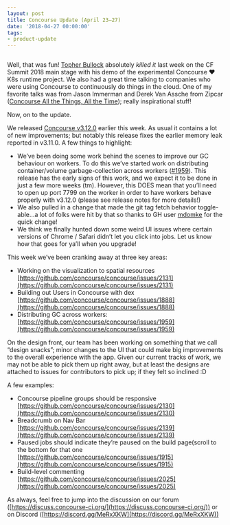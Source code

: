 ```yaml
---
layout: post
title: Concourse Update (April 23–27)
date: '2018-04-27 00:00:00'
tags:
- product-update
---
```


<figure class="kg-card kg-image-card"><img src=" __GHOST_URL__ /content/images/downloaded_images/Concourse-Update--April-23-27-/1-1T4dM1zWpCx5NvHFnhK2Lw.jpeg" class="kg-image" alt loading="lazy"></figure>

Well, that was fun! [Topher Bullock](https://medium.com/u/58876cdc2180) absolutely _killed it_ last week on the CF Summit 2018 main stage with his demo of the experimental Concourse ❤ ️K8s runtime project. We also had a great time talking to companies who were using Concourse to continuously do things in the cloud. One of my favorite talks was from Jason Immerman and Derek Van Assche from Zipcar ([Concourse All the Things, All the Time](https://cfna18.sched.com/event/DdZz/concourse-all-of-the-things-at-all-times-jason-immerman-zipcar-derek-van-assche-hs2-solutions?iframe=no&w=&sidebar=yes&bg=no)); really inspirational stuff!

Now, on to the update.

We released [Concourse v3.12.0](https://concourse-ci.org/download.html#v3120) earlier this week. As usual it contains a lot of new improvements; but notably this release fixes the earlier memory leak reported in v3.11.0. A few things to highlight:

- We’ve been doing some work behind the scenes to improve our GC behaviour on workers. To do this we’ve started work on distributing container/volume garbage-collection across workers ([#1959](https://github.com/concourse/concourse/issues/1959)). This release has the early signs of this work, and we expect it to be done in just a few more weeks (tm). However, this DOES mean that you’ll need to open up port 7799 on the worker in order to have workers behave properly with v3.12.0 (please see release notes for more details!)
- We also pulled in a change that made the git tag fetch behavior toggle-able…a lot of folks were hit by that so thanks to GH user [mdomke](https://github.com/mdomke) for the quick change!
- We think we finally hunted down some weird UI issues where certain versions of Chrome / Safari didn’t let you click into jobs. Let us know how that goes for ya’ll when you upgrade!

This week we’ve been cranking away at three key areas:

- Working on the visualization to spatial resources [https://github.com/concourse/concourse/issues/2131](https://github.com/concourse/concourse/issues/2131)
- Building out Users in Concourse with dex [https://github.com/concourse/concourse/issues/1888](https://github.com/concourse/concourse/issues/1888)
- Distributing GC across workers: [https://github.com/concourse/concourse/issues/1959](https://github.com/concourse/concourse/issues/1959)

On the design front, our team has been working on something that we call “design snacks”; minor changes to the UI that could make big improvements to the overall experience with the app. Given our current tracks of work, we may not be able to pick them up right away, but at least the designs are attached to issues for contributors to pick up; if they felt so inclined&nbsp;:D

A few examples:

- Concourse pipeline groups should be responsive [https://github.com/concourse/concourse/issues/2130](https://github.com/concourse/concourse/issues/2130)
- Breadcrumb on Nav Bar [https://github.com/concourse/concourse/issues/2139](https://github.com/concourse/concourse/issues/2139)
- Paused jobs should indicate they’re paused on the build page(scroll to the bottom for that one [https://github.com/concourse/concourse/issues/1915](https://github.com/concourse/concourse/issues/1915)
- Build-level commenting [https://github.com/concourse/concourse/issues/2025](https://github.com/concourse/concourse/issues/2025)

As always, feel free to jump into the discussion on our forum ([https://discuss.concourse-ci.org/](https://discuss.concourse-ci.org/)) or on Discord ([https://discord.gg/MeRxXKW](https://discord.gg/MeRxXKW))

